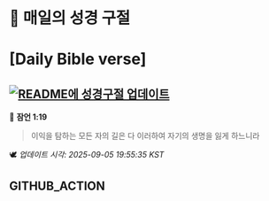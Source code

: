 # 🙏 매일의 성경 구절
# [Daily Bible verse]
## [![README에 성경구절 업데이트](https://github.com/DONGSUKA/first_test/actions/workflows/update-readme-bible.yml/badge.svg)](https://github.com/DONGSUKA/first_test/actions/workflows/update-readme-bible.yml)
<!-- START_BIBLE_VERSE -->
📖 **잠언 1:19**
> 이익을 탐하는 모든 자의 길은 다 이러하여 자기의 생명을 잃게 하느니라

🕊️ _업데이트 시각: 2025-09-05 19:55:35 KST_
  <!-- END_BIBLE_VERSE -->
## GITHUB_ACTION
